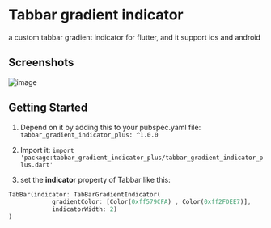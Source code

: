 # Tabbar gradient indicator
a custom tabbar gradient indicator for flutter, and it support ios and android

## Screenshots

![image](https://raw.githubusercontent.com/for-meng/tabbar_gradient_indicator_plus/main/images/example.jpg)


## Getting Started

1. Depend on it by adding this to your pubspec.yaml file: ```tabbar_gradient_indicator_plus: ^1.0.0```

2. Import it: ```import 'package:tabbar_gradient_indicator_plus/tabbar_gradient_indicator_plus.dart'```

3. set the **indicator** property of Tabbar like this:
````dart
TabBar(indicator: TabBarGradientIndicator(
            gradientColor: [Color(0xff579CFA) , Color(0xff2FDEE7)],
            indicatorWidth: 2)
)
````
